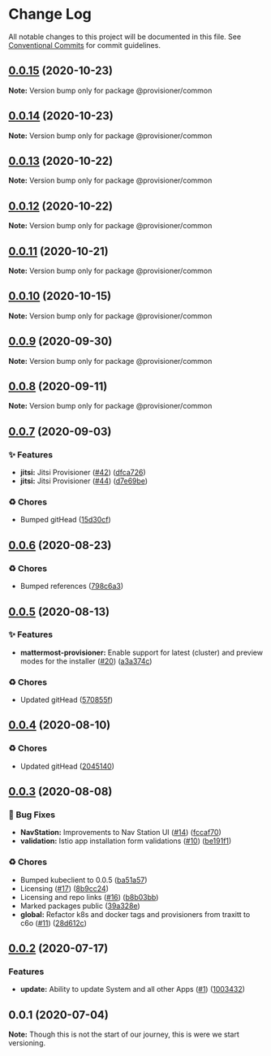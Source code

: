 # Change Log

All notable changes to this project will be documented in this file.
See [Conventional Commits](https://conventionalcommits.org) for commit guidelines.

## [0.0.15](https://github.com/nsainaney/traxitt/compare/v0.0.14...v0.0.15) (2020-10-23)

**Note:** Version bump only for package @provisioner/common





## [0.0.14](https://github.com/nsainaney/traxitt/compare/v0.0.13...v0.0.14) (2020-10-23)

**Note:** Version bump only for package @provisioner/common





## [0.0.13](https://github.com/nsainaney/traxitt/compare/v0.0.12...v0.0.13) (2020-10-22)

**Note:** Version bump only for package @provisioner/common





## [0.0.12](https://github.com/nsainaney/traxitt/compare/v0.0.11...v0.0.12) (2020-10-22)

**Note:** Version bump only for package @provisioner/common





## [0.0.11](https://github.com/nsainaney/traxitt/compare/v0.0.10...v0.0.11) (2020-10-21)

**Note:** Version bump only for package @provisioner/common





## [0.0.10](https://github.com/nsainaney/traxitt/compare/v0.0.9...v0.0.10) (2020-10-15)

**Note:** Version bump only for package @provisioner/common





## [0.0.9](https://github.com/nsainaney/traxitt/compare/v0.0.8...v0.0.9) (2020-09-30)

**Note:** Version bump only for package @provisioner/common





## [0.0.8](https://github.com/nsainaney/traxitt/compare/v0.0.7...v0.0.8) (2020-09-11)

**Note:** Version bump only for package @provisioner/common





## [0.0.7](https://github.com/nsainaney/traxitt/compare/v0.0.6...v0.0.7) (2020-09-03)


### ✨ Features

* **jitsi:** Jitsi Provisioner ([#42](https://github.com/nsainaney/traxitt/issues/42)) ([dfca726](https://github.com/nsainaney/traxitt/commit/dfca72651911bc8c438b38d6e86a1876fb54651a))
* **jitsi:** Jitsi Provisioner ([#44](https://github.com/nsainaney/traxitt/issues/44)) ([d7e69be](https://github.com/nsainaney/traxitt/commit/d7e69bedbe413f22d059a4bc13799403f3fc5e97))


### ♻️ Chores

* Bumped gitHead ([15d30cf](https://github.com/nsainaney/traxitt/commit/15d30cf8f5386a58e2873cf2dd97fdc55f8f7cd2))





## [0.0.6](https://github.com/nsainaney/traxitt/compare/v0.0.5...v0.0.6) (2020-08-23)


### ♻️ Chores

* Bumped references ([798c6a3](https://github.com/nsainaney/traxitt/commit/798c6a3f7c826d04f2327a5cfae535f2dd3d04e8))





## [0.0.5](https://github.com/nsainaney/traxitt/compare/v0.0.4...v0.0.5) (2020-08-13)


### ✨ Features

* **mattermost-provisioner:** Enable support for latest (cluster) and preview modes for the installer ([#20](https://github.com/nsainaney/traxitt/issues/20)) ([a3a374c](https://github.com/nsainaney/traxitt/commit/a3a374c387314567469dcc86377c0eef1b9ff694))


### ♻️ Chores

* Updated gitHead ([570855f](https://github.com/nsainaney/traxitt/commit/570855fb1f45f0e051dedccc2acef7b83375ebac))





## [0.0.4](https://github.com/nsainaney/traxitt/compare/v0.0.3...v0.0.4) (2020-08-10)


### ♻️ Chores

* Updated gitHead ([2045140](https://github.com/nsainaney/traxitt/commit/2045140b6ae8bc2e4504ff7756b7a8776c087609))





## [0.0.3](https://github.com/nsainaney/traxitt/compare/v0.0.2...v0.0.3) (2020-08-08)


### 🐛 Bug Fixes

* **NavStation:** Improvements to Nav Station UI ([#14](https://github.com/nsainaney/traxitt/issues/14)) ([fccaf70](https://github.com/nsainaney/traxitt/commit/fccaf7057be6de5235267fe0bbf6dc5be29e583f))
* **validation:** Istio app installation form validations ([#10](https://github.com/nsainaney/traxitt/issues/10)) ([be191f1](https://github.com/nsainaney/traxitt/commit/be191f1f5927d0016062be4b0655381260acf5b7))


### ♻️ Chores

* Bumped kubeclient to 0.0.5 ([ba51a57](https://github.com/nsainaney/traxitt/commit/ba51a574b2a123bbe012be0086ec2ecbedcf487c))
* Licensing ([#17](https://github.com/nsainaney/traxitt/issues/17)) ([8b9cc24](https://github.com/nsainaney/traxitt/commit/8b9cc24ff42ff875b4234a74dfcfcfedb2acef27))
* Licensing and repo links ([#16](https://github.com/nsainaney/traxitt/issues/16)) ([b8b03bb](https://github.com/nsainaney/traxitt/commit/b8b03bbe7f30904b83cc599e61d378beb009eb38))
* Marked packages public ([39a328e](https://github.com/nsainaney/traxitt/commit/39a328e0225b2b773e173960f54f98052a698368))
* **global:** Refactor k8s and docker tags and provisioners from traxitt to c6o ([#11](https://github.com/nsainaney/traxitt/issues/11)) ([28d612c](https://github.com/nsainaney/traxitt/commit/28d612caa09cb79c0ec2525593d367a03e63ca09))





## [0.0.2](https://github.com/nsainaney/traxitt/compare/v0.0.1...v0.0.2) (2020-07-17)


### Features

* **update:** Ability to update System and all other Apps ([#1](https://github.com/nsainaney/traxitt/issues/1)) ([1003432](https://github.com/nsainaney/traxitt/commit/100343214beec1029436da470cb67249d7cbbf79))





## 0.0.1 (2020-07-04)

**Note:** Though this is not the start of our journey, this is were we start versioning.
